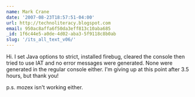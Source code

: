 ```yaml
---
name: Mark Crane
date: '2007-08-23T18:57:51-04:00'
url: http://technoliteracy.blogspot.com
email: 950ac8affa6f50da3eff813c10aba685
_id: 1f6c44e5-a0de-4d02-aba3-5f9118c8b0ab
slug: '/its_all_text_v06/'
---
```


Hi. I set Java options to strict, installed firebug, cleared the console then
tried to use IAT and no error messages were generated. None were generated in
the regular console either. I'm giving up at this point after 3.5 hours, but
thank you!

p.s. mozex isn't working either.
